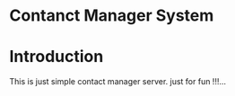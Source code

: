 Contanct Manager System
========================
# Introduction
This is just simple contact manager server.
just for fun !!!...
